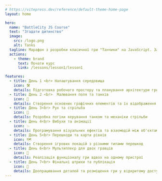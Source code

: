 ```yaml
---
# https://vitepress.dev/reference/default-theme-home-page
layout: home

hero:
  name: "BattleCity JS Course"
  text: "Згадати дитинство"
  image:
    src: /logo.png
    alt: Tanks
  tagline: Марафон з розробки класичної гри "Танчики" на JavaScript. За 7 днів створимо повноцінну гру з нуля - від налаштування Canvas до додавання звуків та ефектів. Курс включає рух гравців, стрільбу, штучний інтелект ворогів, систему рівнів та фінальне тестування.
  actions:
    - theme: brand
      text: Почати курс
      link: /lessons/lesson1/lesson1

features:
  - title: День 1 <br> Налаштування середовища
    icon: 🛠️
    details: Підготовка робочого простору та планування архітектури гри "Танчики"
  - title: День 2 <br>  Малювання поля та танків
    icon: 🎨
    details: Створення основних графічних елементів та їх відображення на екрані
  - title: День 3<br> Рух та стрільба
    icon: 🚗
    details: Розробка логіки керування танком та механіки стрільби
  - title: День 4<br> Вибухи та анімації
    icon: 💥
    details: Програмування візуальних ефектів та взаємодій між об'єктами
  - title: День 5<br> Перешкоди та карти рівнів
    icon: 🗺️
    details: Створення ігрових локацій з різними типами перешкод
  - title: День 6<br> Мультиплеєр для двох гравців
    icon: 👥
    details: Реалізація функціоналу гри вдвох на одному пристрої
  - title: День 7<br> Фінальні штрихи та публікація
    icon: 🚀
    details: Доопрацювання деталей та розміщення гри у відкритому доступі
---
```



